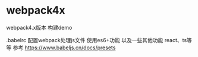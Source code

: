 # webpack4x
webpack4.x版本 构建demo



.babelrc  配置webpack处理js文件 使用es6+功能 以及一些其他功能 react、ts等等
参考 https://www.babeljs.cn/docs/presets